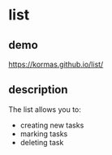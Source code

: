 # list

## demo
https://kormas.github.io/list/

## description
The list allows you to:
- creating new tasks
- marking tasks
- deleting task
